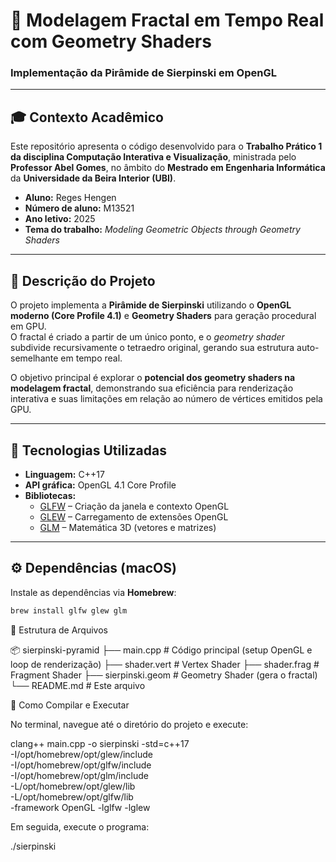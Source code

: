 # 🧩 Modelagem Fractal em Tempo Real com Geometry Shaders  
### Implementação da Pirâmide de Sierpinski em OpenGL

---

## 🎓 Contexto Acadêmico

Este repositório apresenta o código desenvolvido para o **Trabalho Prático 1 da disciplina Computação Interativa e Visualização**, ministrada pelo **Professor Abel Gomes**, no âmbito do **Mestrado em Engenharia Informática** da **Universidade da Beira Interior (UBI)**.

- **Aluno:** Reges Hengen  
- **Número de aluno:** M13521  
- **Ano letivo:** 2025  
- **Tema do trabalho:** *Modeling Geometric Objects through Geometry Shaders*  

---

## 🧠 Descrição do Projeto

O projeto implementa a **Pirâmide de Sierpinski** utilizando o **OpenGL moderno (Core Profile 4.1)** e **Geometry Shaders** para geração procedural em GPU.  
O fractal é criado a partir de um único ponto, e o *geometry shader* subdivide recursivamente o tetraedro original, gerando sua estrutura auto-semelhante em tempo real.

O objetivo principal é explorar o **potencial dos geometry shaders na modelagem fractal**, demonstrando sua eficiência para renderização interativa e suas limitações em relação ao número de vértices emitidos pela GPU.

---

## 🧰 Tecnologias Utilizadas

- **Linguagem:** C++17  
- **API gráfica:** OpenGL 4.1 Core Profile  
- **Bibliotecas:**  
  - [GLFW](https://www.glfw.org/) – Criação da janela e contexto OpenGL  
  - [GLEW](http://glew.sourceforge.net/) – Carregamento de extensões OpenGL  
  - [GLM](https://github.com/g-truc/glm) – Matemática 3D (vetores e matrizes)  

---

## ⚙️ Dependências (macOS)

Instale as dependências via **Homebrew**:

```bash
brew install glfw glew glm
```

🧩 Estrutura de Arquivos

📦 sierpinski-pyramid
├── main.cpp             # Código principal (setup OpenGL e loop de renderização)
├── shader.vert          # Vertex Shader
├── shader.frag          # Fragment Shader
├── sierpinski.geom      # Geometry Shader (gera o fractal)
└── README.md            # Este arquivo

🚀 Como Compilar e Executar

No terminal, navegue até o diretório do projeto e execute:

clang++ main.cpp -o sierpinski -std=c++17 \
-I/opt/homebrew/opt/glew/include \
-I/opt/homebrew/opt/glfw/include \
-I/opt/homebrew/opt/glm/include \
-L/opt/homebrew/opt/glew/lib \
-L/opt/homebrew/opt/glfw/lib \
-framework OpenGL -lglfw -lglew

Em seguida, execute o programa:

./sierpinski


